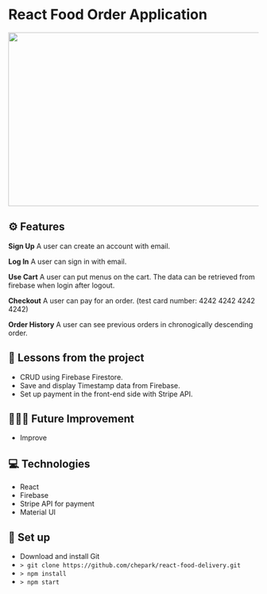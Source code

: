 # React Food Order Application

<p align="center">
  <img width="530" height="350" src="./projectDemo.gif">
</p>

## ⚙️ Features

**Sign Up**
A user can create an account with email.

**Log In**
A user can sign in with email.

**Use Cart**
A user can put menus on the cart. The data can be retrieved from firebase when login after logout.

**Checkout**
A user can pay for an order. (test card number: 4242 4242 4242 4242)

**Order History**
A user can see previous orders in chronogically descending order.

## 📌 Lessons from the project

- CRUD using Firebase Firestore.
- Save and display Timestamp data from Firebase.
- Set up payment in the front-end side with Stripe API.

## 👩🏻‍🔧 Future Improvement

- Improve

## 💻 Technologies

- React
- Firebase
- Stripe API for payment
- Material UI

## 🔨 Set up

- Download and install Git
- `> git clone https://github.com/chepark/react-food-delivery.git`
- `> npm install`
- `> npm start`

